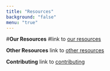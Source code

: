 ```yaml
---
title: "Resources"
background: "false"
menu: "true"
---
```


<!-- 
**Software carpentry**
link to [software carpentry site](https://icomse.github.io/example-template)
--> 

#**Our Resources**
#link to [our resources](https://icomse.github.io/our-resources)

**Other Resources**
link to [other resources](/webtesticomse.github.io/other-resources)

**Contributing**
link to [contributing](/webtesticomse.github.io/contributing)

